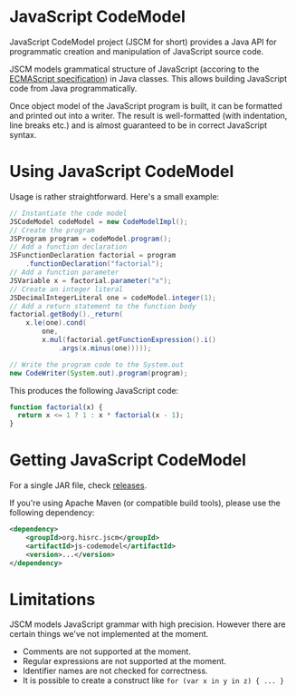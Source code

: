 # JavaScript CodeModel 

JavaScript CodeModel project (JSCM for short) provides a Java API for programmatic creation and manipulation of JavaScript source code.

JSCM models grammatical structure of JavaScript (accoring to the [ECMAScript specification](http://www.ecma-international.org/publications/files/ECMA-ST/ECMA-262.pdf)) in Java classes. This allows building JavaScript code from Java programmatically.

Once object model of the JavaScript program is built, it can be formatted and printed out into a writer. The result is well-formatted (with indentation, line breaks etc.) and is almost guaranteed to be in correct JavaScript syntax.

# Using JavaScript CodeModel

Usage is rather straightforward. Here's a small example:

```java
// Instantiate the code model
JSCodeModel codeModel = new CodeModelImpl();
// Create the program
JSProgram program = codeModel.program();
// Add a function declaration
JSFunctionDeclaration factorial = program
	.functionDeclaration("factorial");
// Add a function parameter
JSVariable x = factorial.parameter("x");
// Create an integer literal
JSDecimalIntegerLiteral one = codeModel.integer(1);
// Add a return statement to the function body
factorial.getBody()._return(
	x.le(one).cond(
		one,
		x.mul(factorial.getFunctionExpression().i()
			.args(x.minus(one)))));

// Write the program code to the System.out
new CodeWriter(System.out).program(program);
```

This produces the following JavaScript code:

```javascript
function factorial(x) {
  return x <= 1 ? 1 : x * factorial(x - 1);
}
```

# Getting JavaScript CodeModel

For a single JAR file, check [releases](https://github.com/highsource/javascript-codemodel/releases).

If you're using Apache Maven (or compatible build tools), please use the following dependency:

```xml
<dependency>
	<groupId>org.hisrc.jscm</groupId>
	<artifactId>js-codemodel</artifactId>
	<version>...</version>
</dependency>
```

# Limitations

JSCM models JavaScript grammar with high precision. However there are certain things we've not implemented at the moment.

* Comments are not supported at the moment.
* Regular expressions are not supported at the moment.
* Identifier names are not checked for correctness.
* It is possible to create a construct like `for (var x in y in z) { ... }`
